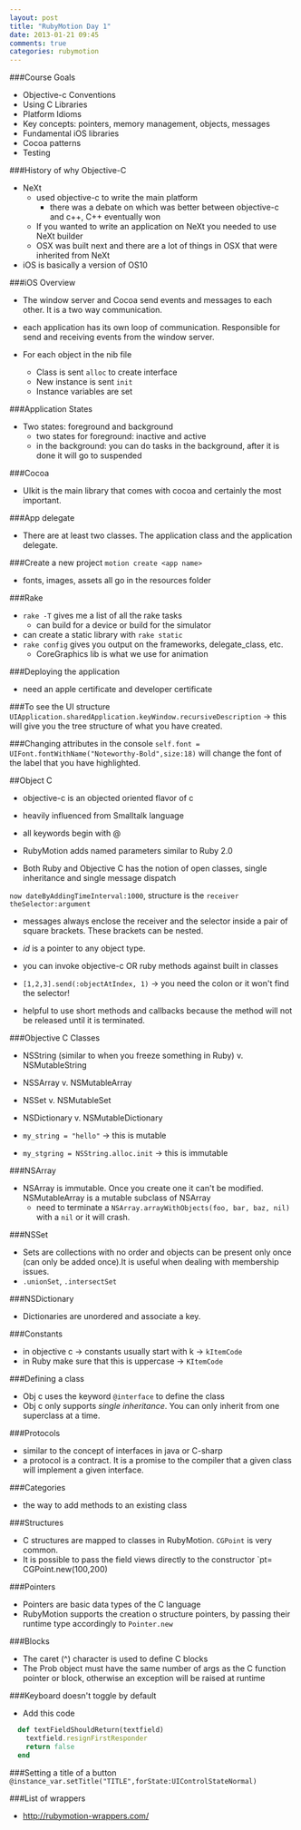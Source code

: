 ```yaml
---
layout: post
title: "RubyMotion Day 1"
date: 2013-01-21 09:45
comments: true
categories: rubymotion
---
```


###Course Goals
  - Objective-c Conventions
  - Using C Libraries
  - Platform Idioms
  - Key concepts: pointers, memory management, objects, messages
  - Fundamental iOS libraries
  - Cocoa patterns
  - Testing

###History of why Objective-C
  - NeXt
    - used objective-c to write the main platform
      - there was a debate on which was better between objective-c and c++, C++ eventually won
    - If you wanted to write an application on NeXt you needed to use NeXt builder
    - OSX was built next and there are a lot of things in OSX that were inherited from NeXt
  - iOS is basically a version of OS10

###iOS Overview 
  - The window server and Cocoa send events and messages to each other. It is a two way communication.
  - each application has its own loop of communication. Responsible for send and receiving events from the window server.


  - For each object in the nib file
    - Class is sent `alloc` to create interface
    - New instance is sent `init`
    - Instance variables are set

###Application States
  - Two states: foreground and background
    - two states for foreground: inactive and active
    - in the background: you can do tasks in the background, after it is done it will go to suspended

###Cocoa
  - UIkit is the main library that comes with cocoa and certainly the most important.

###App delegate
- There are at least two classes. The application class and the application delegate.

###Create a new project
`motion create <app name>`

  - fonts, images, assets all go in the resources folder

###Rake
  - `rake -T` gives me a list of all the rake tasks
    - can build for a device or build for the simulator
  - can create a static library with `rake static`
  - `rake config` gives you output on the frameworks, delegate_class, etc.
    - CoreGraphics lib is what we use for animation

###Deploying the application
  - need an apple certificate and developer certificate


###To see the UI structure 
`UIApplication.sharedApplication.keyWindow.recursiveDescription` -> this will give you the tree structure of what you have created.

###Changing attributes in the console
`self.font = UIFont.fontWithName("Noteworthy-Bold",size:18)` will change the font of the label that you have highlighted.

##Object C
  - objective-c is an objected oriented flavor of c
  - heavily influenced from Smalltalk language
  - all keywords begin with @

  - RubyMotion adds named parameters similar to Ruby 2.0
  - Both Ruby and Objective C has the notion of open classes, single inheritance and single message dispatch

`now dateByAddingTimeInterval:1000`, structure is the `receiver theSelector:argument`

  - messages always enclose the receiver and the selector inside a pair of square brackets. These brackets can be nested.
  - *id* is a pointer to any object type.

  - you can invoke objective-c OR ruby methods against built in classes
  - `[1,2,3].send(:objectAtIndex, 1)` -> you need the colon or it won't find the selector!
  - helpful to use short methods and callbacks because the method will not be released until it is terminated.

###Objective C Classes
  - NSString (similar to when you freeze something in Ruby) v. NSMutableString
  - NSSArray v. NSMutableArray
  - NSSet v. NSMutableSet
  - NSDictionary v. NSMutableDictionary

  - `my_string = "hello"` -> this is mutable
  - `my_stgring = NSString.alloc.init` -> this is immutable

###NSArray
  - NSArray is immutable. Once you create one it can't be modified. NSMutableArray is a mutable subclass of NSArray
    - need to terminate a `NSArray.arrayWithObjects(foo, bar, baz, nil)` with a `nil` or it will crash.

###NSSet
  - Sets are collections with no order and objects can be present only once (can only be added once).It is useful when dealing with membership issues.
  - `.unionSet`, `.intersectSet`

###NSDictionary
  - Dictionaries are unordered and associate a key.

###Constants
  - in objective c -> constants usually start with k -> `kItemCode`
  - in Ruby make sure that this is uppercase -> `KItemCode`

###Defining a class
  - Obj c uses the keyword `@interface` to define the class
  - Obj c only supports *single inheritance*. You can only inherit from one superclass at a time.

###Protocols
  - similar to the concept of interfaces in java or C-sharp
  - a protocol is a contract. It is a promise to the compiler that a given class will implement a given interface.

###Categories
  - the way to add methods to an existing class

###Structures
  - C structures are mapped to classes in RubyMotion. `CGPoint` is very common.
  - It is possible to pass the field views directly to the constructor `pt= CGPoint.new(100,200)

###Pointers
  - Pointers are basic data types of the C language
  - RubyMotion supports the creation o structure pointers, by passing their runtime type accordingly to `Pointer.new`

###Blocks
  - The caret (^) character is used to define C blocks
  - The Prob object must have the same number of args as the C function pointer or block, otherwise an exception will be raised at runtime

###Keyboard doesn't toggle by default
  - Add this code

```ruby
  def textFieldShouldReturn(textfield)
    textfield.resignFirstResponder
    return false
  end
```

###Setting a title of a button
`@instance_var.setTitle("TITLE",forState:UIControlStateNormal)`

###List of wrappers
  - <http://rubymotion-wrappers.com/>